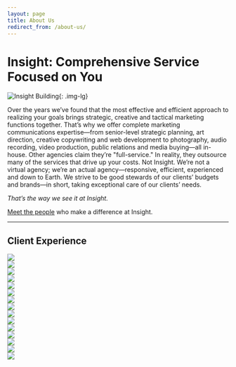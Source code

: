 ```yaml
---
layout: page
title: About Us
redirect_from: /about-us/
---
```


# Insight: Comprehensive Service Focused on You

![Insight Building](/img/insight-building.jpg){: .img-lg}

Over the years we’ve found that the most effective and efficient approach to realizing your goals brings strategic, creative and tactical marketing functions together. That’s why we offer complete marketing communications expertise—from senior-level strategic planning, art direction, creative copywriting and web development to photography, audio recording, video production, public relations and media buying—all in-house. Other agencies claim they’re "full-service." In reality, they outsource many of the services that drive up your costs. Not Insight. We’re not a virtual agency; we’re an actual agency—responsive, efficient, experienced and down to Earth. We strive to be good stewards of our clients’ budgets and brands—in short, taking exceptional care of our clients’ needs.

*That’s the way we see it at Insight.*

[Meet the people](/staff-bios "Staff Bios") who make a difference at Insight.

<hr>

## Client Experience
<div class="row no-padding">
  <div class="col-xs-6 col-sm-4">
    <div class="card">
      <img src="/img/gray_affinity.jpg">
    </div>
  </div>
  <div class="col-xs-6 col-sm-4">
    <div class="card">
      <img src="/img/gray_bol.jpg">
    </div>
  </div>
  <div class="col-xs-6 col-sm-4">
    <div class="card">
      <img src="/img/gray_bchba.jpg">
    </div>
  </div>
  <div class="col-xs-6 col-sm-4">
    <div class="card">
      <img src="/img/gray_byoc.jpg">
    </div>
  </div>
  <div class="col-xs-6 col-sm-4">
    <div class="card">
      <img src="/img/gray_civic.jpg">
    </div>
  </div>
  <div class="col-xs-6 col-sm-4">
    <div class="card">
      <img src="/img/gray_domino.jpg">
    </div>
  </div>
  <div class="col-xs-6 col-sm-4">
    <div class="card">
      <img src="/img/gray_doorcd.jpg">
    </div>
  </div>
  <div class="col-xs-6 col-sm-4">
    <div class="card">
      <img src="/img/gray_dpw.jpg">
    </div>
  </div>
  <div class="col-xs-6 col-sm-4">
    <div class="card">
      <img src="/img/gray_fvso.jpg">
    </div>
  </div>
  <div class="col-xs-6 col-sm-4">
    <div class="card">
      <img src="/img/gray_goldenhouse.jpg">
    </div>
  </div>
  <div class="col-xs-6 col-sm-4">
    <div class="card">
      <img src="/img/gray_goodwill.jpg">
    </div>
  </div>
  <div class="col-xs-6 col-sm-4">
    <div class="card">
      <img src="/img/gray_heid.jpg">
    </div>
  </div>
  <div class="col-xs-6 col-sm-4">
    <div class="card">
      <img src="/img/gray_matthews.jpg">
    </div>
  </div>
  <div class="col-xs-6 col-sm-4">
    <div class="card">
      <img src="/img/gray_ministry.jpg">
    </div>
  </div>
  <div class="col-xs-6 col-sm-4">
    <div class="card">
      <img src="/img/gray_vans.jpg">
    </div>
  </div>
</div>
<br>
